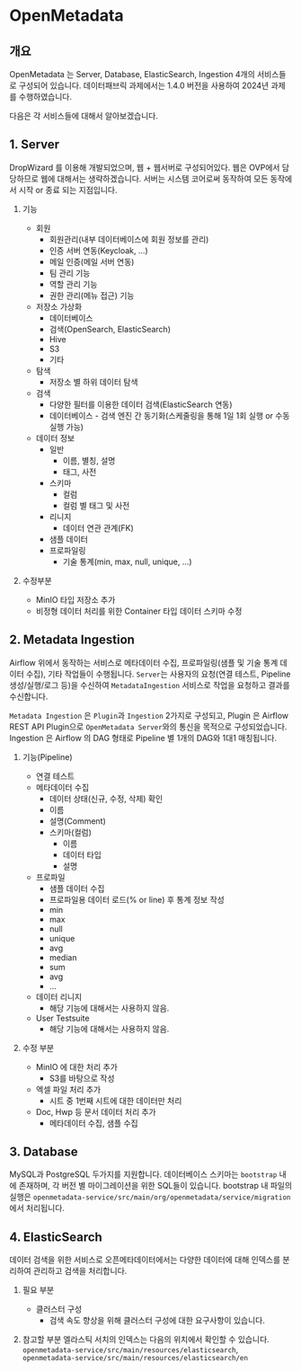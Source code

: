 # OpenMetadata

## 개요

OpenMetadata 는 Server, Database, ElasticSearch, Ingestion 4개의 서비스들로 구성되어 있습니다.
데이터패브릭 과제에서는 1.4.0 버전을 사용하여 2024년 과제를 수행하였습니다.

다음은 각 서비스들에 대해서 알아보겠습니다.

## 1. Server

DropWizard 를 이용해 개발되었으며, 웹 + 웹서버로 구성되어있다. 웹은 OVP에서 담당하므로 웹에 대해서는 생략하겠습니다.
서버는 시스템 코어로써 동작하여 모든 동작에서 시작 or 종료 되는 지점입니다.

1. 기능
    - 회원
        - 회원관리(내부 데이터베이스에 회원 정보를 관리)
        - 인증 서버 연동(Keycloak, ...)
        - 메일 인증(메일 서버 연동)
        - 팀 관리 기능
        - 역할 관리 기능  
        - 권한 관리(메뉴 접근) 기능
    - 저장소 가상화
        - 데이터베이스
        - 검색(OpenSearch, ElasticSearch)
        - Hive
        - S3
        - 기타
    - 탐색
        - 저장소 별 하위 데이터 탐색
    - 검색
        - 다양한 필터를 이용한 데이터 검색(ElasticSearch 연동)
        - 데이터베이스 - 검색 엔진 간 동기화(스케줄링을 통해 1일 1회 실행 or 수동 실행 가능)
    - 데이터 정보
        - 일반
            - 이름, 별칭, 설명
            - 태그, 사전
        - 스키마
            - 컬럼
            - 컬럼 별 태그 및 사전
        - 리니지
            - 데이터 연관 관계(FK)
        - 샘플 데이터
        - 프로파일링
            - 기술 통계(min, max, null, unique, ...)

2. 수정부분
    - MinIO 타입 저장소 추가
    - 비정형 데이터 처리를 위한 Container 타입 데이터 스키마 수정

## 2. Metadata Ingestion

Airflow 위에서 동작하는 서비스로 메타데이터 수집, 프로파일링(샘플 및 기술 통계 데이터 수집), 기타 작업들이 수행됩니다.
`Server`는 사용자의 요청(연결 테스트, Pipeline 생성/실행/로그 등)을 수신하여 `MetadataIngestion` 서비스로 작업을 요청하고 결과를 수신합니다.

`Metadata Ingestion` 은 `Plugin`과 `Ingestion` 2가지로 구성되고, Plugin 은 Airflow REST API Plugin으로 `OpenMetadata Server`와의 통신을 목적으로 구성되었습니다.
Ingestion 은 Airflow 의 DAG 형태로 Pipeline 별 1개의 DAG와 1대1 매칭됩니다.

1. 기능(Pipeline)  
    - 연결 테스트
    - 메타데이터 수집
      - 데이터 상태(신규, 수정, 삭제) 확인
      - 이름
      - 설명(Comment)
      - 스키마(컬럼)
        - 이름
        - 데이터 타입
        - 설명
    - 프로파일
      - 샘플 데이터 수집
      - 프로파일용 데이터 로드(% or line) 후 통계 정보 작성
      - min
      - max
      - null
      - unique
      - avg
      - median
      - sum
      - avg
      - ...
    - 데이터 리니지
      - 해당 기능에 대해서는 사용하지 않음.
    - User Testsuite
      - 해당 기능에 대해서는 사용하지 않음.

2. 수정 부분
    - MinIO 에 대한 처리 추가
      - S3를 바탕으로 작성
    - 엑셀 파일 처리 추가
      - 시트 중 1번째 시트에 대한 데이터만 처리
    - Doc, Hwp 등 문서 데이터 처리 추가
      - 메타데이터 수집, 샘플 수집

## 3. Database

MySQL과 PostgreSQL 두가지를 지원합니다.
데이터베이스 스키마는 `bootstrap` 내에 존재하며, 각 버전 별 마이그레이션을 위한 SQL들이 있습니다.
bootstrap 내 파일의 실행은 `openmetadata-service/src/main/org/openmetadata/service/migration` 에서 처리됩니다.

## 4. ElasticSearch

데이터 검색을 위한 서비스로 오픈메타데이터에서는 다양한 데이터에 대해 인덱스를 분리하여 관리하고 검색을 처리합니다.

1. 필요 부분
   - 클러스터 구성
     - 검색 속도 향상을 위해 클러스터 구성에 대한 요구사항이 있습니다.

2. 참고할 부분
    엘라스틱 서치의 인덱스는 다음의 위치에서 확인할 수 있습니다.
    `openmetadata-service/src/main/resources/elasticsearch`, `openmetadata-service/src/main/resources/elasticsearch/en`
